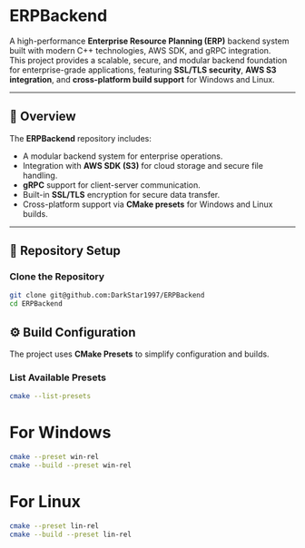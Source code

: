 # ERPBackend

A high-performance **Enterprise Resource Planning (ERP)** backend system built with modern C++ technologies, AWS SDK, and gRPC integration.  
This project provides a scalable, secure, and modular backend foundation for enterprise-grade applications, featuring **SSL/TLS security**, **AWS S3 integration**, and **cross-platform build support** for Windows and Linux.

---

## 🚀 Overview

The **ERPBackend** repository includes:
- A modular backend system for enterprise operations.
- Integration with **AWS SDK (S3)** for cloud storage and secure file handling.
- **gRPC** support for client-server communication.
- Built-in **SSL/TLS** encryption for secure data transfer.
- Cross-platform support via **CMake presets** for Windows and Linux builds.

---

## 🧩 Repository Setup

### Clone the Repository

```bash
git clone git@github.com:DarkStar1997/ERPBackend
cd ERPBackend
```
## ⚙️ Build Configuration

The project uses **CMake Presets** to simplify configuration and builds.

### List Available Presets
```bash
cmake --list-presets
```
# For Windows
```bash
cmake --preset win-rel
cmake --build --preset win-rel
```
# For Linux
```bash
cmake --preset lin-rel
cmake --build --preset lin-rel
```
